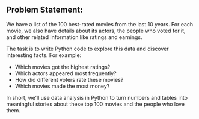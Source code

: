 ## Problem Statement:

We have a list of the 100 best-rated movies from the last 10 years. For each movie, we also have details about its actors, the people who voted for it, and other related information like ratings and earnings.

The task is to write Python code to explore this data and discover interesting facts. For example:
  * Which movies got the highest ratings?
  * Which actors appeared most frequently?
  * How did different voters rate these movies?
  * Which movies made the most money?

In short, we’ll use data analysis in Python to turn numbers and tables into meaningful stories about these top 100 movies and the people who love them.
